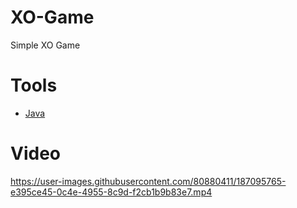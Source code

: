 # XO-Game
Simple XO Game 

# Tools
* [Java](https://www.java.com/en/) 

# Video
https://user-images.githubusercontent.com/80880411/187095765-e395ce45-0c4e-4955-8c9d-f2cb1b9b83e7.mp4

